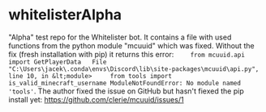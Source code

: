 # whitelisterAlpha
"Alpha" test repo for the Whitelister bot. It contains a file with used functions from the python module "mcuuid" which was fixed. Without the fix (fresh installation with pip) it returns this error: ```    from mcuuid.api import GetPlayerData   File "C:\Users\jacek\.conda\envs\Discord\lib\site-packages\mcuuid\api.py", line 10, in &lt;module>     from tools import is_valid_minecraft_username ModuleNotFoundError: No module named 'tools'```.  The author fixed the issue on GitHub but hasn't fiexed the pip install yet: https://github.com/clerie/mcuuid/issues/1

